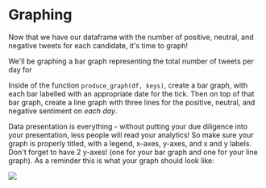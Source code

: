 # Graphing

Now that we have our dataframe with the number of positive, neutral, and negative tweets for each candidate, it's time to graph!

We'll be graphing a bar graph representing the total number of tweets per day for 

Inside of the function `produce_graph(df, keys)`, create a bar graph, with each bar labelled with an appropriate date for the tick. Then on top of that bar graph, create a line graph with three lines for the positive, neutral, and negative sentiment on *each day*. 

Data presentation is everything - without putting your due diligence into your presentation, less people will read your analytics! So make sure your graph is properly titled, with a legend, x-axes, y-axes, and x and y labels. Don't forget to have 2 y-axes! (one for your bar graph and one for your line graph). As a reminder this is what your graph should look like:

![](https://projectbit.s3-us-west-1.amazonaws.com/darlene/labs/AirlineSentimentExample.png)

